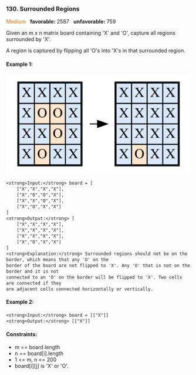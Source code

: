 ### 130. Surrounded Regions
<span style="color:rgb(239, 108, 0)">Medium</span> &nbsp; **favorable:** 2587 &nbsp; **unfavorable:** 759

Given an m x n matrix board containing 'X' and 'O', capture all regions surrounded by 'X'.

A region is captured by flipping all 'O's into 'X's in that surrounded region.

#### Example 1:
![](imgs/array.svg)
```
<strong>Input:</strong> board = [
    ["X","X","X","X"],
    ["X","O","O","X"],
    ["X","X","O","X"],
    ["X","O","X","X"]
]
<strong>Output:</strong> [
    ["X","X","X","X"],
    ["X","X","X","X"],
    ["X","X","X","X"],
    ["X","O","X","X"]
]
<strong>Explanation:</strong> Surrounded regions should not be on the border, which means that any 'O' on the 
border of the board are not flipped to 'X'. Any 'O' that is not on the border and it is not 
connected to an 'O' on the border will be flipped to 'X'. Two cells are connected if they 
are adjacent cells connected horizontally or vertically.
```
#### Example 2:
```
<strong>Input:</strong> board = [["X"]]
<strong>Output:</strong> [["X"]]
```

#### Constraints:
- m == board.length
- n == board[i].length
- 1 <= m, n <= 200
- board[i][j] is 'X' or 'O'.
